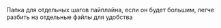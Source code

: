 Папка для отдельных шагов пайплайна, если он будет большим, легче разбить на отдельные файлы для удобства
